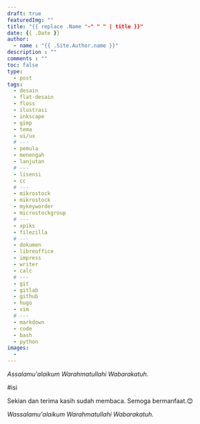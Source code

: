```yaml
---
draft: true
featuredImg: ""
title: "{{ replace .Name "-" " " | title }}"
date: {{ .Date }}
author:
  - name : "{{ .Site.Author.name }}"
description : ""
comments : ""
toc: false
type:
  - post
tags:
  - desain
  - flat-desain
  - floss
  - ilustrasi
  - inkscape
  - gimp
  - tema
  - ui/ux
  # ---
  - pemula
  - menengah
  - lanjutan
  # ---
  - lisensi
  - cc
  # ---
  - mikrostock
  - mikrostock
  - mykeyworder
  - microstockgroup
  # ---
  - xpiks
  - filezilla
  # ---
  - dokumen
  - libreoffice
  - impress
  - writer
  - calc
  # ---
  - git
  - gitlab
  - github
  - hugo
  - vim
  # ---
  - markdown
  - code
  - bash
  - python
images:
  -
---
```


*Assalamu'alaikum Warahmatullahi Wabarakatuh.*

#isi

Sekian dan terima kasih sudah membaca. Semoga bermanfaat.:blush:

*Wassalamu'alaikum Warahmatullahi Wabarakatuh.*

[Inkscape]:https://www.inkscape.org
[Gimp]:https://www.gimp.org

[GNOME.ID]:https://www.gnome.id
[BUKU CC-ID]:https://bit.ly/madewithccID
[Wikimedia]:https://www.wikkimedia.org/

[Behance]:https://www.b.net
[Dribbble]:https://www.dribbble.com

[AdobeStock]:https//www.stock.adobe.com
[123rf]:https//www.123rf.com
[Freepik]:https//www.freepik.com
[Dreamstime]:https//www.dreamstime.com
[Shutterstock]:https//www.shutterstock.com

